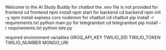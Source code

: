 Welcome to the AI Study Buddy
for chatbot the .env file is not provided 
for frontend 
    cd frontend
    npm install
    npm start
for backend
    cd backend
    npm init -y
    npm install express cors nodemon
for chatbot
    cd chatbot
    pip install -r requirements.txt
    python main.py
for telegrambot
    cd telegrambot
    pip install -r requirements.txt
    python tele.py


required environment variables
GROQ_API_KEY
TWILIO_SID
TWILIO_TOKEN
TWILIO_NUMBER
MONGO_URI